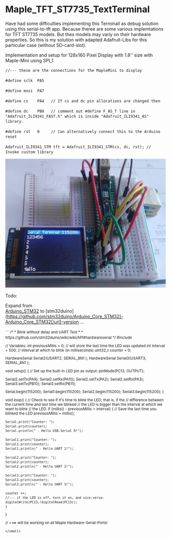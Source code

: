 # Maple_TFT_ST7735_TextTerminal
Have had some difficulties implementing this Terminall as debug solution using this serial-to-tft app.
Because theree are some various implemtations for TFT ST7735 models. But thes models may variy on their hardware properties.
So this is my solution with adapted Adafruit-Libs for this particular case (without SD-card-slot).

Implementation and setup for 128x160 Pixel Display with 1.8'' size with Maple-Mini using SPI_1 

    //--- these are the connections for the MapleMini to display

    #define sclk  PA5

    #define mosi  PA7  

    #define cs    PA4   // If cs and dc pin allocations are changed then 

    #define dc    PB0   // comment out #define F_AS_T line in "Adafruit_ILI9341_FAST.h" which is inside "Adafruit_ILI9341_AS" library.

    #define rst   0     // Can alternatively connect this to the Arduino reset

    Adafruit_ILI9341_STM tft = Adafruit_ILI9341_STM(cs, dc, rst); // Invoke custom library



<img src="https://github.com/juergs/Maple_TFT_ST7735_TextTerminal/blob/master/ST7750_Terminal_Beta.png" alt="breadboard-prototype" style="width:800px;"/>


Todo:

Expand from  
 [Arduino_STM32](https://github.com/rogerclarkmelbourne/Arduino_STM32) to  [stm32duino](https://github.com/stm32duino/Arduino_Core_STM32]-Arduino_Core_STM32[/url]-version ...

<small>
``` 
/*
 * Blink without delay and UART Test
 *
 * https://github.com/stm32duino/wiki/wiki/API#hardwareserial
*/
#include <HardwareSerial.h>

// Variables:
int previousMillis = 0;        // will store the last time the LED was updated
int interval = 500;            // interval at which to blink (in milliseconds)
uint32_t counter = 0;

HardwareSerial Serial2(USART2, SERIAL_8N1 );
HardwareSerial Serial3(USART3, SERIAL_8N1 );

void setup() {
  // Set up the built-in LED pin as output:
  pinMode(PC13, OUTPUT);

  Serial2.setTx(PA9);
  Serial2.setRx(PA10);
  Serial2.setTx(PA2);
  Serial2.setRx(PA3);
  Serial3.setTx(PB10);
  Serial3.setRx(PB11);
  
  Serial.begin(115200); 
  Serial1.begin(115200);
  Serial2.begin(115200);
  Serial3.begin(115200);
}

void loop() 
{
  // Check to see if it's time to blink the LED; that is, if the
  // difference between the current time and last time we blinked
  // the LED is bigger than the interval at which we want to blink
  // the LED.
  if (millis() - previousMillis > interval) {
    // Save the last time you blinked the LED
    previousMillis = millis();

    Serial.print("Counter: ");
    Serial.print(counter);
    Serial.println(" - Hello USB-Serial 0!");
 
    Serial1.print("Counter: ");
    Serial1.print(counter);
    Serial1.println(" - Hello UART 1!");

    Serial2.print("Counter: ");
    Serial2.print(counter);
    Serial2.println(" - Hello UART 2!");

    Serial3.print("Counter: ");
    Serial3.print(counter);
    Serial3.println(" - Hello UART 3!");

    counter ++;
    //--- if the LED is off, turn it on, and vice-versa:
    digitalWrite(PC13,!digitalRead(PC13));
    }
}

// ===> will be working on all Maple Hardware-Serial-Ports!
```
</small>

